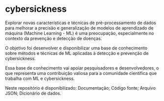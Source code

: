 # cybersickness

Explorar novas características e técnicas de pré-processamento de dados para melhorar a precisão e generalização de modelos de aprendizado de máquina (Machine Learning - ML) é uma preocupação, especialmente no contexto da prevenção e detecção de doenças. 

O objetivo foi desenvolver e disponibilizar uma base de conhecimento sobre métodos e técnicas de ML aplicadas à detecção e prevenção de cybersickness. 

Essa base de conhecimento vai apoiar pesquisadores e desenvolvedores, o que representa uma contribuição valiosa para a comunidade científica que trabalha com ML e cybersickness.

Neste repositório é disponibilizado:
Documentação;
Código fonte;
Arquivo JSON;
Dicionário de dados.
